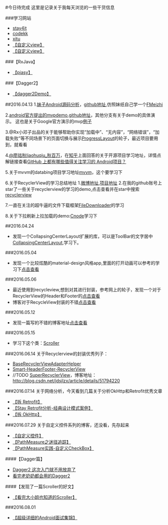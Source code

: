 #今日待完成
这里是记录关于我每天浏览的一些干货信息

###学习网站
* [stay4it](http://www.stay4it.com/)
* [codekk](http://p.codekk.com/)
* [xitu](http://gold.xitu.io/)
* [【自定义view】](http://blog.csdn.net/lfdfhl/)
* [【自定义view】](https://github.com/GcsSloop/AndroidNote)

###【RxJava】
* [【piasy】](http://blog.piasy.com/AdvancedRxJava/)

###【Dagger2】
* [【dagger2Demo】](https://github.com/luxiaoming/dagger2Demo)

##2016.04.13
1.[妹子Android源码分析](http://www.jianshu.com/p/47e72693a302)，[github地址](https://github.com/drakeet/Meizhi),仿照妹纸自己学一个[FMeizhi](https://github.com/baoyachi/fmeizhi)

2.[android官方提出的mvpdemo](http://mp.weixin.qq.com/s?__biz=MzA3ODg4MDk0Ng==&mid=403539764&idx=1&sn=d30d89e6848a8e13d4da0f5639100e5f&scene=0),[github地址](https://github.com/googlesamples/android-architecture/)，其他分支有关于demo的具体演示。
这也是关于Google官方演示的mvp[例子](http://www.judymax.com/)

3.@Rx小邓子出品的关于能够帮助你实现“加载中”、“无内容”，“网络错误”，“加载失败”等不同场景下的页面切换与展示[ProgressLayout](https://github.com/LianjiaTech/ProgressLayout)的轮子，最近项目要用到，就看看

4.[@廖祜秋liaohuqiu_秋百万](http://weibo.com/liaohuqiu?is_all=1)，在[知乎](https://www.zhihu.com/question/23804819/answer/95048897)上面回答的关于开源项目学习地址，详情点解链接查看[GitHub 上都有哪些值得关注学习的 Android项目？](http://www.android-gems.com/)

5.关于mvvm的databing项目学习地址[mvvm](https://github.com/tianzhijiexian/DBinding)，这个要学习下

6.关于RecyclerView的学习总结地址
1.[微博地址](http://weibo.com/u/2675684347?from=feed&loc=nickname),[项目地址]((https://github.com/dinuscxj/RecyclerItemDecoration))
2.在我的github账号上star了一些关于recyclerview的学习的demo,点击查看并在star中搜索[recyclerview](https://github.com/baoyachi)

7.一直在关注的超牛逼的文件下载框架[FileDownloader](https://github.com/lingochamp/FileDownloader)的学习

8.关于下拉刷新上拉加载的demo:[Cnode](https://github.com/TakWolf/CNode-Material-Design/)学习下

##2016.04.24
* 发现一个CollapsingCenterLayout扩展的库，可以是ToolBar的文字居中[CollapsingCenterLayout](https://github.com/anzewei/Android-DesignEx),学习下。

###2016.05.04
* 发现一个比较炫酷的material-design风格app,里面的打开动画可以参考的学习下[点击查看](https://github.com/googlesamples/android-topeka)

###2016.05.06
* 最近使用到recycleview,想到对其进行封装，参考网上的轮子，发现一个对于RecyclerView的Header和Footer的[点击查看](https://github.com/cundong/HeaderAndFooterRecyclerView)
* 博客对于RecycleView封装的不错[点击查看](http://www.jianshu.com/users/f958e66439f0/latest_articles)

###2016.05.12
* 发现一篇写的不错的博客地址[点击查看](http://blog.csdn.net/liaoinstan)

###2016.05.15
* 学习下这个类：[Scroller](http://developer.android.com/intl/zh-cn/reference/android/widget/Scroller.html)

###2016.06.14
关于Recyclerview的封装优秀列子：
* [BaseRecyclerViewAdapterHelper](https://github.com/CymChad/BaseRecyclerViewAdapterHelper)
* [Smart-HeaderFooter-RecyclerView](https://github.com/songhanghang/Smart-HeaderFooter-RecyclerView)
* //TODO [SuperRecyclerView](https://github.com/jdsjlzx/SuperRecyclerView)，博客地址：http://blog.csdn.net/jdsjlzx/article/details/51794220

###2016.07.14
关于网络分析，今天看到几篇关于分析OkHttp和Retrofit优秀文章
* [【拆 Retrofit】](http://blog.piasy.com/2016/06/25/Understand-Retrofit/)
* [【Stay Retrofit分析-经典设计模式案例】](http://www.jianshu.com/p/fb8d21978e38)
* [【拆 OkHttp】](http://blog.piasy.com/2016/07/11/Understand-OkHttp/)

###2016.07.29
关于自定义控件系列的博客，还没看，先存起来
* [【自定义控件】](http://blog.csdn.net/harvic880925/article/details/50995268)
* [【PathMeasure之迷径追踪】](http://www.jianshu.com/p/3efa5341abcc)
* [【PathMeasure实践-自定义CheckBox】](http://www.jianshu.com/p/fd97dad39201)

####【Dagger篇】
* [Dagger2 这次入门就不用放弃了](http://blog.csdn.net/u012943767/article/details/51897247)
* [看完老奶奶都会用的Dagger2](https://dreamerhome.github.io/2016/07/07/dagger/)

####【发现了一篇Scroller的好文】 
* [【看完大小姐也知道的Scroller】](https://github.com/Idtk/Blog/blob/master/Blog/8%E3%80%81Scroll.md)

###2016.08.01
* [【超级详细的Android面试集锦】](http://www.diycode.cc/wiki/androidinterview)



